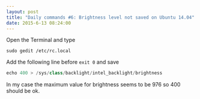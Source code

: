 ```yaml
---
layout: post
title: "Daily commands #6: Brightness level not saved on Ubuntu 14.04"
date: 2015-6-13 08:24:00
---
```


Open the Terminal and type

```
sudo gedit /etc/rc.local
```

Add the following line before `exit 0` and save

````python
echo 400 > /sys/class/backlight/intel_backlight/brightness
````

In my case the maximum value for brightness seems to be 976 so 400 should be ok.